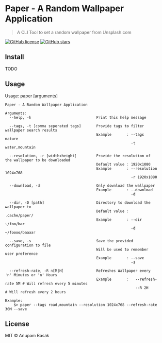 # Paper - A Random Wallpaper Application
> A CLI Tool to set a random wallpaper from Unsplash.com

[![GitHub license](https://img.shields.io/badge/license-MIT-blue.svg)](https://raw.githubusercontent.com/anupam-git/paper/master/LICENSE) [![GitHub stars](https://img.shields.io/github/stars/anupam-git/paper.svg)](https://github.com/anupam-git/paper/stargazers)

## Install

TODO

## Usage

Usage: paper [arguments]
```
Paper - A Random Wallpaper Application

Arguments:
  --help, -h                              Print this help message
  
  --tags, -t [comma seperated tags]       Provide tags to filter wallpaper search results
                                          Example       : --tags nature
                                                          -t water,mountain
  
  --resolution, -r [widthxheight]         Provide the resolution of the wallpaper to be downloaded
                                          Default value : 1920x1080
                                          Example       : --resolution 1024x768
                                                          -r 1920x1080
  
  --download, -d                          Only download the wallpaper
                                          Example       : --download
                                                          -d
  
  --dir, -D [path]                        Directory to download the wallpaper to
                                          Default value : .cache/paper/
                                          Example       : --dir ~/foo/bar
                                                          -d ~/foooo/baaaar
  
  --save, -s                              Save the provided configuration to file
                                          Will be used to remember user preference
                                          Example       : --save
                                                          -s

  --refresh-rate, -R n[M|H]               Refreshes Wallpaper every 'n' Minutes or 'n' Hours
                                          Example       :   --refresh-rate 5M # Will refresh every 5 minutes
                                                            --R 2H            # Will refresh every 2 hours
                                                
Example:
    $> paper --tags road,mountain --resolution 1024x768 --refresh-rate 30M --save
```

## License

MIT © Anupam Basak
